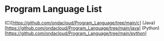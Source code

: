 # Program Language List
(C)[https://github.com/ondacloud/Program_Language/tree/main/c]
(Java)[https://github.com/ondacloud/Program_Language/tree/main/java]
(Python)[https://github.com/ondacloud/Program_Language/tree/main/python]